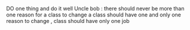 DO one thing and do it well 
Uncle bob : there should never be more than one reason for a class to change 
a class should have one and only one reason to change , class should have only one job 
